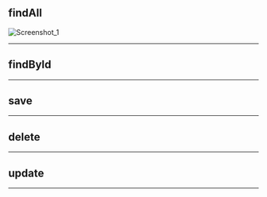 ## findAll
![Screenshot_1](https://user-images.githubusercontent.com/74043709/105005619-e933e600-5a78-11eb-8253-aa87b4a57874.png)

---------------------------------
## findById


---------------------------------
## save


---------------------------------
## delete


---------------------------------
## update


---------------------------------
